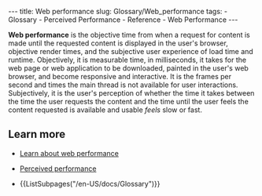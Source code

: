 --- title: Web performance slug: Glossary/Web\_performance tags: - Glossary - Perceived Performance - Reference - Web Performance ---

<span class="seoSummary">**Web performance** is the objective time from when a request for content is made until the requested content is displayed in the user's browser, objective render times, and the subjective user experience of load time and runtime.</span> Objectively, it is measurable time, in milliseconds, it takes for the web page or web application to be downloaded, painted in the user's web browser, and become responsive and interactive. It is the frames per second and times the main thread is not available for user interactions. Subjectively, it is the user's perception of whether the time it takes between the time the user requests the content and the time until the user feels the content requested is available and usable *feels* slow or fast.

Learn more
----------

-   [Learn about web performance](/en-US/docs/Learn/Performance)
-   [Perceived performance](/en-US/docs/Glossary/Perceived_performance)

-   {{ListSubpages("/en-US/docs/Glossary")}}
